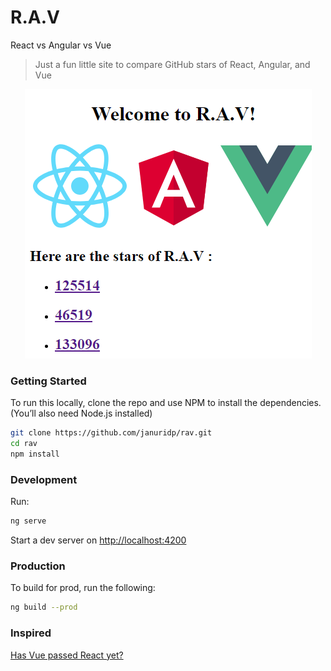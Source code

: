 # R.A.V
React vs Angular vs Vue
> Just a fun little site to compare GitHub stars of React, Angular, and Vue
<p align="center">
  <img src="R-A-V.png"/>
</p>


### Getting Started
To run this locally, clone the repo and use NPM to install the dependencies. (You’ll also need Node.js installed)
```bash
git clone https://github.com/januridp/rav.git
cd rav
npm install
```

### Development
Run:
```bash
ng serve
```
Start a dev server on [http://localhost:4200](http://localhost:4200)

### Production
To build for prod, run the following:
```bash
ng build --prod
```

### Inspired
[Has Vue passed React yet?](https://github.com/stursby/hasvuepassedreactyet)
